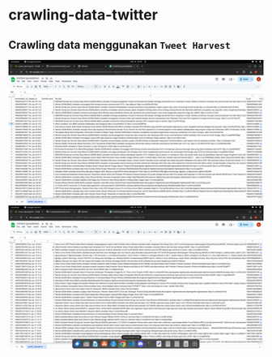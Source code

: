 # crawling-data-twitter

## Crawling data menggunakan `Tweet Harvest`

![file-csv](/ss/ss_csv.png)
![file-csv-2](/ss/ss_csv_2.png)

